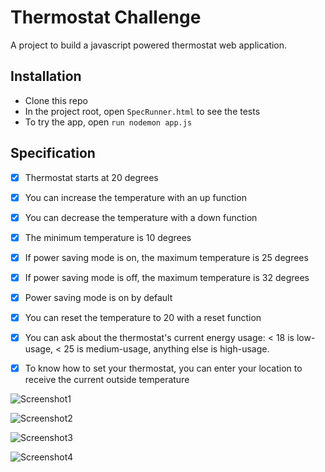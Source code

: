 # Thermostat Challenge #

A project to build a javascript powered thermostat web application.

## Installation ##

- Clone this repo
- In the project root, open `SpecRunner.html` to see the tests
- To try the app, open `run nodemon app.js`

## Specification ##

- [x] Thermostat starts at 20 degrees

- [x] You can increase the temperature with an up function

- [x] You can decrease the temperature with a down function

- [x] The minimum temperature is 10 degrees

- [x] If power saving mode is on, the maximum temperature is 25 degrees

- [x] If power saving mode is off, the maximum temperature is 32 degrees

- [x] Power saving mode is on by default

- [x] You can reset the temperature to 20 with a reset function

- [x] You can ask about the thermostat's current energy usage: < 18 is low-usage, < 25 is       medium-usage, anything else is high-usage.

- [x] To know how to set your thermostat, you can enter your location to receive the            current outside temperature

![Screenshot1](https://i.ibb.co/p0N3Tch/Screenshot-2019-11-14-at-10-36-20.png)

![Screenshot2](https://i.ibb.co/m50xVjF/Screenshot-2019-11-14-at-10-36-35.png)

![Screenshot3](https://i.ibb.co/Sw0GCHd/Screenshot-2019-11-14-at-10-36-52.png)

![Screenshot4](https://i.ibb.co/wL2SR99/Screenshot-2019-11-14-at-10-37-04.png)
